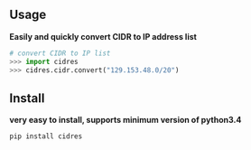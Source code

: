 ## Usage

**Easily and quickly convert CIDR to IP address list**

```python
# convert CIDR to IP list
>>> import cidres
>>> cidres.cidr.convert("129.153.48.0/20")
```

## Install

**very easy to install, supports minimum version of python3.4**

```bash
pip install cidres
```

